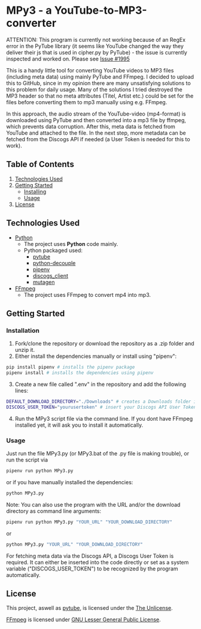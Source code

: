 # MPy3 - a YouTube-to-MP3-converter
ATTENTION: This program is currently not working because of an RegEx error in the PyTube library (it seems like YouTube changed the way they deliver their js that is used in cipher.py by PyTube) - the issue is currently inspected and worked on. Please see [Issue #1995](https://github.com/pytube/pytube/issues/1995)

This is a handy little tool for converting YouTube videos to MP3 files (including meta data) using mainly PyTube and FFmpeg.
I decided to upload this to GitHub, since in my opinion there are many unsatisfying solutions to this problem for daily usage. Many of the solutions I tried destroyed the MP3 header so that no meta attributes (Titel, Artist etc.) could be set for the files before converting them to mp3 manually using e.g. FFmpeg.

In this approach, the audio stream of the YouTube-video (mp4-format) is downloaded using PyTube and then converted into a mp3 file by ffmpeg, which prevents data corruption. After this, meta data is fetched from YouTube and attached to the file. In the next step, more metadata can be fetched from the Discogs API if needed (a User Token is needed for this to work).
## Table of Contents
1. [Technologies Used](#technologies-used)
2. [Getting Started](#getting-started)
    - [Installing](#installing)
    - [Usage](#usage)
3. [License](#license)
## Technologies Used
- [Python](https://www.python.org)
    - The project uses **Python** code mainly.
    - Python packaged used: 
        - [pytube](https://github.com/pytube/pytube)
        - [python-decouple](https://github.com/HBNetwork/python-decouple)
        - [pipenv](https://github.com/pypa/pipenv)
        - [discogs_client](https://github.com/joalla/discogs_client)
        - [mutagen](https://github.com/quodlibet/mutagen)
- [FFmpeg](https://ffmpeg.org)
    - The project uses FFmpeg to convert mp4 into mp3.
## Getting Started
### Installation
1. Fork/clone the repository or download the repository as a .zip folder and unzip it.
2. Either install the dependencies manually or install using "pipenv":
```bash
pip install pipenv # installs the pipenv package
pipenv install # installs the dependencies using pipenv
```
3. Create a new file called ".env" in the repository and add the following lines:
```bash
DEFAULT_DOWNLOAD_DIRECTORY="./Downloads" # creates a Downloads folder in the current directory - change path if needed
DISCOGS_USER_TOKEN="yourusertoken" # insert your Discogs API User Token if you want to fetch meta from there
```
4. Run the MPy3 script file via the command line. If you dont have FFmpeg installed yet, it will ask you to install it automatically.
### Usage
Just run the file MPy3.py (or MPy3.bat of the .py file is making trouble), or run the script via
```bash
pipenv run python MPy3.py
```
or if you have manually installed the dependencies:
```bash
python MPy3.py
```

Note: You can also use the program with the URL and/or the download directory as command line arguments:
```bash
pipenv run python MPy3.py "YOUR_URL" "YOUR_DOWNLOAD_DIRECTORY"
```
or
```bash
python MPy3.py "YOUR_URL" "YOUR_DOWNLOAD_DIRECTORY"
```
For fetching meta data via the Discogs API, a Discogs User Token is required. It can either be inserted into the code directly or set as a system variable ("DISCOGS_USER_TOKEN") to be recognized by the program automatically.
<!-- TODO: ## Testing -->
<!-- TODO: ## Contributing -->
## License
This project, aswell as [pytube](https://github.com/pytube/pytube), is licensed under the [The Unlicense](https://choosealicense.com/licenses/unlicense/).

[FFmpeg](https://ffmpeg.org) is licensed under [GNU Lesser General Public License](https://www.gnu.org/licenses/old-licenses/lgpl-2.1.html).